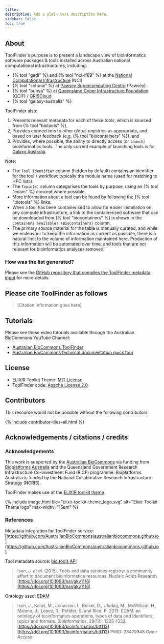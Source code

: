 ```yaml
---
title: 
description: Add a plain text description here.
sidebar: false
toc: true
---
```



## About

ToolFinder's purpose is to present a landscape view of bioinformatics software packages & tools 
installed across Australian national computational infrastructures, including:

- {% tool "gadi" %} and {% tool "nci-if89" %} at the [National Computational Infrastructure](https://nci.org.au/) (NCI)
- {% tool "setonix" %} at [Pawsey Supercomputing Centre](https://pawsey.org.au/) (Pawsey)
- {% tool "bunya" %} at [Queensland Cyber Infrastructure Foundation](https://www.qcif.edu.au/) (QCIF) / [QRISCloud](https://www.qriscloud.org.au/)
- {% tool "galaxy-australia" %}

ToolFinder also:

1. Presents relevant metadata for each of these tools, which is sourced from {% tool "biotools" %},
2. Provides connections to other global registries as appropriate, and based on user feedback (e.g. {% tool "biocontainers" %}), and
3. Provides, where possible, the ability to directly access (or `launch`) bioinformatics tools. The only current example of launching tools is for [Galaxy Australia](https://usegalaxy.org.au/).

Note:

- The `Tool identifier` column (hidden by default) contains an identifier for the tool / workflow: typically the module name (used for matching to HPC lists).
- The `Topic(s)` column categorises the tools by purpose, using an {% tool "edam" %} concept where possible. 
- More information about a tool can be found by following the {% tool "biotools" %} links. 
- When a tool has been containerised to allow for easier installation on any compute infrastructure, a link to the containerised software that can be downloaded from {% tool "biocontainers" %} is shown in the `Containers available? (BioContainers)` column. 
- The primary source material for the table is manually curated, and while we endeavour to keep the information as current as possible, there is a natural limit to the volume of information maintained here. Production of this information will be automated over time, and tools that are not relevant for bioinformatics analyses removed.


### How was the list generated?

Please see the [GitHub repository that compiles the ToolFinder metadata input](https://github.com/AustralianBioCommons/australianbiocommons.github.io) for more details.


## Please cite ToolFinder as follows

> [Citation information goes here]


## Tutorials

Please see these video tutorials available through the Australian BioCommons YouTube Channel:

- [Australian BioCommons ToolFinder](https://www.youtube.com/watch?v=yzsH6PEXqC4)
- [Australian BioCommons technical documentation quick tour](https://www.youtube.com/watch?v=UPIaNleejRk&t)


## License

- ELIXIR Toolkit Theme: [MIT License](https://github.com/AustralianBioCommons/toolfinder/blob/fcab3b59aa8988cf00d5149df74c69a4cc072ce7/LICENSE) 
- ToolFinder code: [Apache License 2.0](https://github.com/AustralianBioCommons/australianbiocommons.github.io/blob/0833151ededdb43321b99c4e3107e1fa78daac89/LICENSE)


## Contributors

This resource would not be possible without the following contributors.

{% include contributor-tiles-all.html %}


## Acknowledgements / citations / credits


### Acknowledgements
This work is supported by the [Australian BioCommons](https://www.biocommons.org.au/) via funding from [Bioplatforms Australia](https://bioplatforms.com/) and the Queensland Government Research Infrastructure Co-investment Fund (RICF) programme. Bioplatforms Australia is funded by the National Collaborative Research Infrastructure Strategy (NCRIS).

ToolFinder makes use of the [ELIXIR toolkit theme](https://github.com/ELIXIR-Belgium/elixir-toolkit-theme)

{% include image.html file="elixir-toolkit-theme_logo.svg" alt="Elixir Toolkit Theme logo" max-width="15em" %}




### References

Metadata integration for ToolFinder service: [https://github.com/AustralianBioCommons/australianbiocommons.github.io](https://github.com/AustralianBioCommons/australianbiocommons.github.io)

Tool metadata source: [bio.tools API](https://biotools.readthedocs.io/en/latest/api_reference.html)
> Ison, J. *et al.* (2015). Tools and data services registry: a community effort to document bioinformatics resources. Nucleic Acids Research. [https://doi.org/10.1093/nar/gkv1116](https://doi.org/10.1093/nar/gkv1116)

Ontology used: [EDAM](https://github.com/edamontology/edamontology)
> Ison, J., Kalaš, M., Jonassen, I., Bolser, D., Uludag, M., McWilliam, H., Malone, J., Lopez, R., Pettifer, S. and Rice, P. 2013. EDAM: an ontology of bioinformatics operations, types of data and identifiers, topics and formats. Bioinformatics, 29(10): 1325-1332. [https://doi.org/10.1093/bioinformatics/btt113](https://doi.org/10.1093/bioinformatics/btt113) PMID: 23479348 *Open Access*
